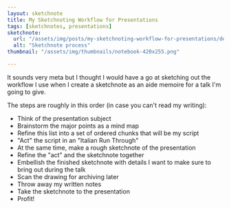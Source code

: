 ```yaml
---
layout: sketchnote
title: My Sketchnoting Workflow for Presentations
tags: [sketchnotes, presentations]
sketchnote:
  url: "/assets/img/posts/my-sketchnoting-workflow-for-presentations/derek-graham-sketchnote-process-bw-scan.png"
  alt: "Sketchnote process"
thumbnail: "/assets/img/thumbnails/notebook-420x255.png"

---
```


It sounds very meta but I thought I would have a go at sketching out the
workflow I use when I create a sketchnote as an aide memoire for a talk I'm
going to give.

The steps are roughly in this order (in case you can't read my writing):

- Think of the presentation subject
- Brainstorm the major points as a mind map
- Refine this list into a set of ordered chunks that will be my script
- "Act" the script in an "Italian Run Through"
- At the same time, make a rough sketchnote of the presentation
- Refine the "act" and the sketchnote together
- Embellish the finished sketchnote with details I want to make sure to bring out during the talk
- Scan the drawing for archiving later
- Throw away my written notes
- Take the sketchnote to the presentation
- Profit!
